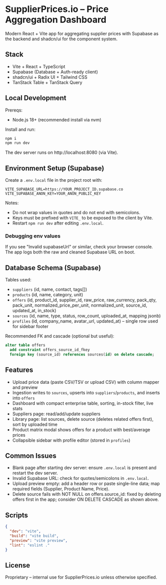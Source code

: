 # SupplierPrices.io – Price Aggregation Dashboard

Modern React + Vite app for aggregating supplier prices with Supabase as the backend and shadcn/ui for the component system.

## Stack

- Vite + React + TypeScript
- Supabase (Database + Auth-ready client)
- shadcn/ui + Radix UI + Tailwind CSS
- TanStack Table + TanStack Query

## Local Development

Prereqs:
- Node.js 18+ (recommended install via nvm)

Install and run:
```sh
npm i
npm run dev
```

The dev server runs on http://localhost:8080 (via Vite).

## Environment Setup (Supabase)

Create a `.env.local` file in the project root with:
```env
VITE_SUPABASE_URL=https://YOUR_PROJECT_ID.supabase.co
VITE_SUPABASE_ANON_KEY=YOUR_ANON_PUBLIC_KEY
```

Notes:
- Do not wrap values in quotes and do not end with semicolons.
- Keys must be prefixed with `VITE_` to be exposed to the client by Vite.
- Restart `npm run dev` after editing `.env.local`.

### Debugging env values
If you see "Invalid supabaseUrl" or similar, check your browser console. The app logs both the raw and cleaned Supabase URL on boot.

## Database Schema (Supabase)

Tables used:
- `suppliers` (id, name, contact, tags[])
- `products` (id, name, category, unit)
- `offers` (id, product_id, supplier_id, raw_price, raw_currency, pack_qty, pack_unit, normalized_price_per_unit, normalized_unit, source_id, updated_at, in_stock)
- `sources` (id, name, type, status, row_count, uploaded_at, mapping jsonb)
- `profiles` (id, company_name, avatar_url, updated_at) – single row used for sidebar footer

Recommended FK and cascade (optional but useful):
```sql
alter table offers
  add constraint offers_source_id_fkey
  foreign key (source_id) references sources(id) on delete cascade;
```

## Features

- Upload price data (paste CSV/TSV or upload CSV) with column mapper and preview
- Ingestion writes to `sources`, upserts into `suppliers`/`products`, and inserts into `offers`
- Dashboard with compact enterprise table, sorting, in-stock filter, live stats
- Suppliers page: read/add/update suppliers
- Library page: list sources, delete source (deletes related offers first), sort by uploaded time
- Product matrix modal shows offers for a product with best/average prices
- Collapsible sidebar with profile editor (stored in `profiles`)

## Common Issues

- Blank page after starting dev server: ensure `.env.local` is present and restart the dev server.
- Invalid Supabase URL: check for quotes/semicolons in `.env.local`.
- Upload preview empty: add a header row or paste single-line data; map required fields (Supplier, Product Name, Price).
- Delete source fails with NOT NULL on offers.source_id: fixed by deleting offers first in the app; consider ON DELETE CASCADE as shown above.

## Scripts

```json
{
  "dev": "vite",
  "build": "vite build",
  "preview": "vite preview",
  "lint": "eslint ."
}
```

## License

Proprietary – internal use for SupplierPrices.io unless otherwise specified.
